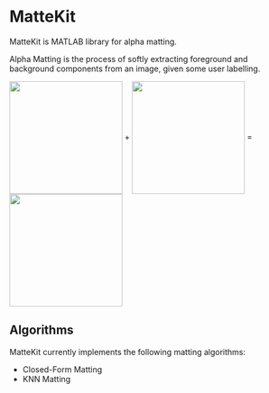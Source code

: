 MatteKit
========

MatteKit is MATLAB library for alpha matting.

Alpha Matting is the process of softly extracting foreground and background components from an image, given some user labelling.

<img src="https://raw.githubusercontent.com/sjtrny/MatteKit/master/GT01.png" align = "center" width="200px"/>   +   <img src="https://raw.githubusercontent.com/sjtrny/MatteKit/master/GT01_tri.png" align = "center" width="200px"/>   =   <img src="https://raw.githubusercontent.com/sjtrny/MatteKit/master/GT01_truth.png" align = "center" width="200px"/>

Algorithms
---------

MatteKit currently implements the following matting algorithms:

- Closed-Form Matting
- KNN Matting
